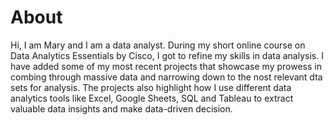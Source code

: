 # About
Hi, I am Mary and I am a data analyst. During my short online course on Data Analytics Essentials by Cisco, I got to refine my skills in data analysis. I have added some of my most recent projects that showcase my prowess in combing through massive data and narrowing down to the nost relevant dta sets for analysis. The projects also highlight how I use different data analytics tools like Excel, Google Sheets, SQL and Tableau to extract valuable data insights and make data-driven decision. 
